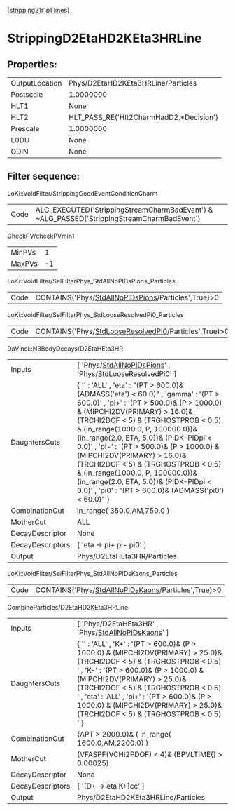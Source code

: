 [[stripping21r1p1 lines]](./stripping21r1p1-index)

# StrippingD2EtaHD2KEta3HRLine

## Properties:

|                |                                          |
|----------------|------------------------------------------|
| OutputLocation | Phys/D2EtaHD2KEta3HRLine/Particles       |
| Postscale      | 1.0000000                                |
| HLT1           | None                                     |
| HLT2           | HLT_PASS_RE('Hlt2CharmHadD2.\*Decision') |
| Prescale       | 1.0000000                                |
| L0DU           | None                                     |
| ODIN           | None                                     |

## Filter sequence:

LoKi::VoidFilter/StrippingGoodEventConditionCharm

|      |                                                                                            |
|------|--------------------------------------------------------------------------------------------|
| Code | ALG_EXECUTED('StrippingStreamCharmBadEvent') & ~ALG_PASSED('StrippingStreamCharmBadEvent') |

CheckPV/checkPVmin1

|        |     |
|--------|-----|
| MinPVs | 1   |
| MaxPVs | -1  |

LoKi::VoidFilter/SelFilterPhys_StdAllNoPIDsPions_Particles

|      |                                                                                                             |
|------|-------------------------------------------------------------------------------------------------------------|
| Code | CONTAINS('Phys/[StdAllNoPIDsPions](./stripping21r1p1-commonparticles-stdallnopidspions)/Particles',True)\>0 |

LoKi::VoidFilter/SelFilterPhys_StdLooseResolvedPi0_Particles

|      |                                                                                                                 |
|------|-----------------------------------------------------------------------------------------------------------------|
| Code | CONTAINS('Phys/[StdLooseResolvedPi0](./stripping21r1p1-commonparticles-stdlooseresolvedpi0)/Particles',True)\>0 |

DaVinci::N3BodyDecays/D2EtaHEta3HR

|                  |                                                                                                                                                                                                                                                                                                                                                                                                                                                                                                                                                        |
|------------------|--------------------------------------------------------------------------------------------------------------------------------------------------------------------------------------------------------------------------------------------------------------------------------------------------------------------------------------------------------------------------------------------------------------------------------------------------------------------------------------------------------------------------------------------------------|
| Inputs           | [ 'Phys/[StdAllNoPIDsPions](./stripping21r1p1-commonparticles-stdallnopidspions)' , 'Phys/[StdLooseResolvedPi0](./stripping21r1p1-commonparticles-stdlooseresolvedpi0)' ]                                                                                                                                                                                                                                                                                                                                                                            |
| DaughtersCuts    | { '' : 'ALL' , 'eta' : "(PT \> 600.0)& (ADMASS('eta') \< 60.0)" , 'gamma' : '(PT \> 600.0)' , 'pi+' : '(PT \> 500.0)& (P \> 1000.0) & (MIPCHI2DV(PRIMARY) \> 16.0)& (TRCHI2DOF \< 5) & (TRGHOSTPROB \< 0.5) & (in_range(1000.0, P, 100000.0))& (in_range(2.0, ETA, 5.0))& (PIDK-PIDpi \< 0.0)' , 'pi-' : '(PT \> 500.0)& (P \> 1000.0) & (MIPCHI2DV(PRIMARY) \> 16.0)& (TRCHI2DOF \< 5) & (TRGHOSTPROB \< 0.5) & (in_range(1000.0, P, 100000.0))& (in_range(2.0, ETA, 5.0))& (PIDK-PIDpi \< 0.0)' , 'pi0' : "(PT \> 600.0)& (ADMASS('pi0') \< 60.0)" } |
| CombinationCut   | in_range( 350.0,AM,750.0 )                                                                                                                                                                                                                                                                                                                                                                                                                                                                                                                             |
| MotherCut        | ALL                                                                                                                                                                                                                                                                                                                                                                                                                                                                                                                                                    |
| DecayDescriptor  | None                                                                                                                                                                                                                                                                                                                                                                                                                                                                                                                                                   |
| DecayDescriptors | [ 'eta -\> pi+ pi- pi0' ]                                                                                                                                                                                                                                                                                                                                                                                                                                                                                                                            |
| Output           | Phys/D2EtaHEta3HR/Particles                                                                                                                                                                                                                                                                                                                                                                                                                                                                                                                            |

LoKi::VoidFilter/SelFilterPhys_StdAllNoPIDsKaons_Particles

|      |                                                                                                             |
|------|-------------------------------------------------------------------------------------------------------------|
| Code | CONTAINS('Phys/[StdAllNoPIDsKaons](./stripping21r1p1-commonparticles-stdallnopidskaons)/Particles',True)\>0 |

CombineParticles/D2EtaHD2KEta3HRLine

|                  |                                                                                                                                                                                                                                                                                                                                                                                    |
|------------------|------------------------------------------------------------------------------------------------------------------------------------------------------------------------------------------------------------------------------------------------------------------------------------------------------------------------------------------------------------------------------------|
| Inputs           | [ 'Phys/D2EtaHEta3HR' , 'Phys/[StdAllNoPIDsKaons](./stripping21r1p1-commonparticles-stdallnopidskaons)' ]                                                                                                                                                                                                                                                                        |
| DaughtersCuts    | { '' : 'ALL' , 'K+' : '(PT \> 600.0)& (P \> 1000.0) & (MIPCHI2DV(PRIMARY) \> 25.0)& (TRCHI2DOF \< 5) & (TRGHOSTPROB \< 0.5) ' , 'K-' : '(PT \> 600.0)& (P \> 1000.0) & (MIPCHI2DV(PRIMARY) \> 25.0)& (TRCHI2DOF \< 5) & (TRGHOSTPROB \< 0.5) ' , 'eta' : 'ALL' , 'pi+' : '(PT \> 600.0)& (P \> 1000.0) & (MIPCHI2DV(PRIMARY) \> 25.0)& (TRCHI2DOF \< 5) & (TRGHOSTPROB \< 0.5) ' } |
| CombinationCut   | (APT \> 2000.0)& ( in_range( 1600.0,AM,2200.0) )                                                                                                                                                                                                                                                                                                                                   |
| MotherCut        | (VFASPF(VCHI2PDOF) \< 4)& (BPVLTIME() \> 0.00025)                                                                                                                                                                                                                                                                                                                                  |
| DecayDescriptor  | None                                                                                                                                                                                                                                                                                                                                                                               |
| DecayDescriptors | [ '[D+ -\> eta K+]cc' ]                                                                                                                                                                                                                                                                                                                                                        |
| Output           | Phys/D2EtaHD2KEta3HRLine/Particles                                                                                                                                                                                                                                                                                                                                                 |
